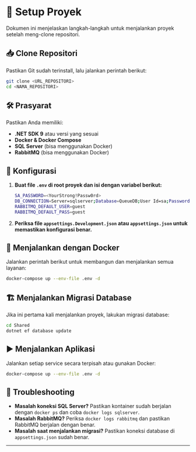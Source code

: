 # 🚀 Setup Proyek

Dokumen ini menjelaskan langkah-langkah untuk menjalankan proyek setelah meng-clone repositori.

## 📥 Clone Repositori
Pastikan Git sudah terinstall, lalu jalankan perintah berikut:
```sh
git clone <URL_REPOSITORI>
cd <NAMA_REPOSITORI>
```

## 🛠️ Prasyarat
Pastikan Anda memiliki:
- **.NET SDK 9** atau versi yang sesuai
- **Docker & Docker Compose**
- **SQL Server** (bisa menggunakan Docker)
- **RabbitMQ** (bisa menggunakan Docker)

## 📂 Konfigurasi
1. **Buat file `.env` di root proyek dan isi dengan variabel berikut:**
   ```sh
   SA_PASSWORD=<YourStrong!Passw0rd>
   DB_CONNECTION=Server=sqlserver;Database=QueueDB;User Id=sa;Password=<YourStrong!Passw0rd>;TrustServerCertificate=Yes
   RABBITMQ_DEFAULT_USER=guest
   RABBITMQ_DEFAULT_PASS=guest
   ```
2. **Periksa file `appsettings.Development.json` atau `appsettings.json` untuk memastikan konfigurasi benar.**

## 🐳 Menjalankan dengan Docker
Jalankan perintah berikut untuk membangun dan menjalankan semua layanan:
```sh
docker-compose up --env-file .env -d
```

## 🏗️ Menjalankan Migrasi Database
Jika ini pertama kali menjalankan proyek, lakukan migrasi database:
```sh
cd Shared
dotnet ef database update
```

## ▶️ Menjalankan Aplikasi
Jalankan setiap service secara terpisah atau gunakan Docker:
```sh
docker-compose up --env-file .env -d
```

## 🔧 Troubleshooting
- **Masalah koneksi SQL Server?** Pastikan kontainer sudah berjalan dengan `docker ps` dan coba `docker logs sqlserver`.
- **Masalah RabbitMQ?** Periksa `docker logs rabbitmq` dan pastikan RabbitMQ berjalan dengan benar.
- **Masalah saat menjalankan migrasi?** Pastikan koneksi database di `appsettings.json` sudah benar.

---



